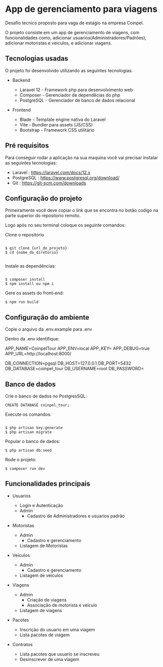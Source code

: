 # App de gerenciamento para viagens

Desafio tecnico proposto para vaga de estagio na empresa Coinpel.

O projeto consiste em um app de gerenciamento de viagens, com funcionalidades como, adicionar usuarios(Administradores/Padrões), adicionar motoristas e veiculos, e adicionar viagens.

## Tecnologias usadas

O projeto foi desenvolvido utilizando as seguintes tecnologias:

* Backend
	 - Laravel 12 - Framework php para desenvolvimento web
	 - Composer - Gerenciador de dependêcias do php
	 - PostgreSQL - Gerenciador de banco de dados relacional
	 
* Frontend
	- Blade - Template engine nativa do Laravel
	- Vite - Bundler para assets (JS/CSS)
	- Bootstrap - Framework CSS utilitário

## Pré requisitos

Para conseguir rodar a aplicação na sua maquina você vai precisar instalar as seguintes tecnologias:


- Laravel : https://laravel.com/docs/12.x
- PostgreSQL : https://www.postgresql.org/download/
- Git : https://git-scm.com/downloads

## Configuração do projeto

Primeiramente você deve copiar o link que se encontra no botão codigo na parte superior do repositorio remoto.

Logo após no seu terminal coloque os seguinte comandos:

Clone o repositorio

```

$ git clone {url_do_projeto}
$ cd {nome_do_diretorio}


```
Instale as dependências:

```

$ composer install
$ npm install ou npm i

```
Gere os assets do front-end:

```
$ npm run build

```
## Configuração do ambiente

Copie o arquivo da .env.example para .env

Dentro da .env identifique: 

APP_NAME=CoinpelTour
APP_ENV=local
APP_KEY=
APP_DEBUG=true
APP_URL=http://localhost:8000/

DB_CONNECTION=pgsql
DB_HOST=127.0.0.1
DB_PORT=5432
DB_DATABASE=coinpel_tour
DB_USERNAME=root
DB_PASSWORD=

## Banco de dados

Crie o banco de dados no PostgresSQL:

```
CREATE DATABASE coinpel_tour;

```

Execute os comandos:

```

$ php artisan key:generate
$ php artisan migrate

```

Popular o banco de dados:

```
$ php artisan db:seed

```

Rode o projeto:
```
$ composer run dev

```

## Funcionalidades principais

* Usuarios
	- Login e Autenticação
	* Admin
		- Cadastro de Administradores e usuarios padrão
		
* Motoristas
	- Admin
		- Cadastro e gerenciamento
	- Listagem de Motoristas
	
* Veiculos
	- Admin
		- Cadastro e gerenciamento
	- Listagem de veiculos
	
* Viagens
	- Admin
		- Criação de viagens
		- Associação de motorista e veículo
	- Listagem de viagens

* Pacotes
	- Inscrição do usuario em uma viagem
	- Lista pacotes de viagem

* Contratos
	- Lista pacotes que usuario se inscreveu
	- Desinscrever de uma viagem